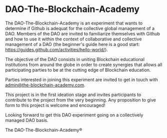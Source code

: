 # DAO-The-Blockchain-Academy

The DAO-The-Blockchain-Academy is an experiment that wants to determine if Github is adequat for the collective global management of a DAO. Members of the DAO are invited to familiarize themselves with Github and how to use it within the context of collaborative and collective management of a DAO (the beginner's guide here is a good start: https://guides.github.com/activities/hello-world/).

The objective of the DAO consists in uniting Blockchain educational institutions from around the globe in order to create synergies that allows all participating parties to be at the cutting edge of Blockchain education.

Parties interested in joining this experiment are invited to get in touch with admin@the-blockchain-academy.com.

This project is in the first ideation stage and invites participants to contribute to the project from the very beginning. Any proposition to give form to this project is welcome and encouraged!

Looking forward to get this DAO experiment going on a collectively managed DAO basis.

The DAO-The-Blockchain-Academy®
